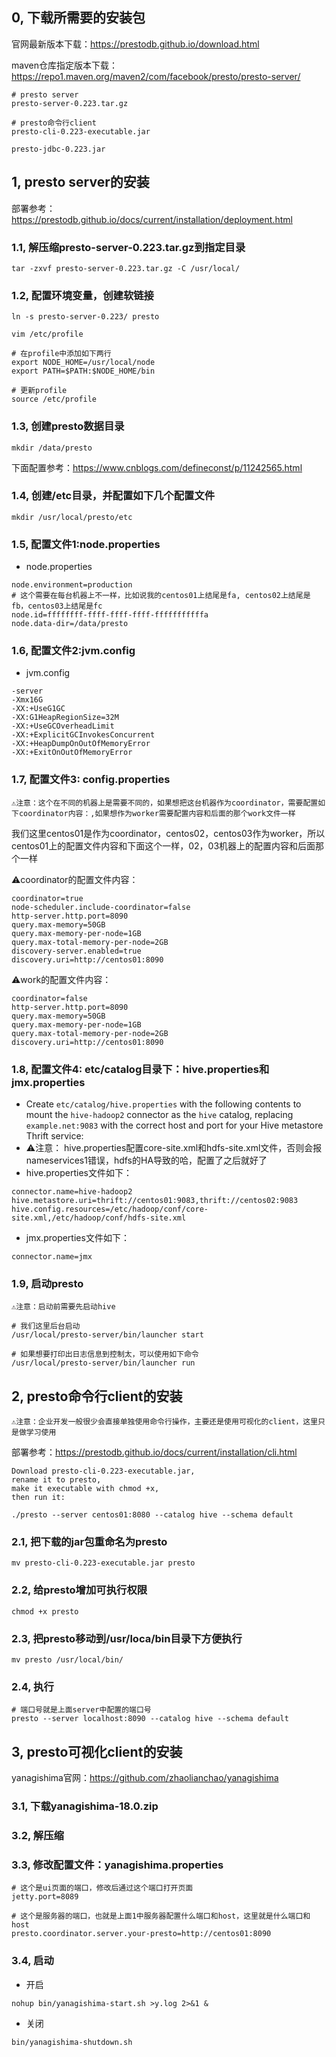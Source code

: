 ## 0, 下载所需要的安装包

官网最新版本下载：https://prestodb.github.io/download.html

maven仓库指定版本下载：https://repo1.maven.org/maven2/com/facebook/presto/presto-server/



```shell
# presto server
presto-server-0.223.tar.gz

# presto命令行client
presto-cli-0.223-executable.jar 

presto-jdbc-0.223.jar
```





## 1, presto server的安装

部署参考：https://prestodb.github.io/docs/current/installation/deployment.html

### 1.1, 解压缩presto-server-0.223.tar.gz到指定目录

```shell
tar -zxvf presto-server-0.223.tar.gz -C /usr/local/
```

### 1.2, 配置环境变量，创建软链接

```shell
ln -s presto-server-0.223/ presto

vim /etc/profile

# 在profile中添加如下两行
export NODE_HOME=/usr/local/node
export PATH=$PATH:$NODE_HOME/bin

# 更新profile
source /etc/profile
```

### 1.3, 创建presto数据目录

```shell
mkdir /data/presto
```



下面配置参考：https://www.cnblogs.com/defineconst/p/11242565.html



### 1.4, 创建/etc目录，并配置如下几个配置文件

```shell
mkdir /usr/local/presto/etc
```

### 1.5, 配置文件1:node.properties

* node.properties

```properties
node.environment=production
# 这个需要在每台机器上不一样，比如说我的centos01上结尾是fa, centos02上结尾是fb，centos03上结尾是fc
node.id=ffffffff-ffff-ffff-ffff-fffffffffffa
node.data-dir=/data/presto
```

### 1.6, 配置文件2:jvm.config

* jvm.config

```properties
-server
-Xmx16G
-XX:+UseG1GC
-XX:G1HeapRegionSize=32M
-XX:+UseGCOverheadLimit
-XX:+ExplicitGCInvokesConcurrent
-XX:+HeapDumpOnOutOfMemoryError
-XX:+ExitOnOutOfMemoryError
```

### 1.7, 配置文件3: config.properties

`⚠️注意：这个在不同的机器上是需要不同的，如果想把这台机器作为coordinator，需要配置如下coordinator内容：,如果想作为worker需要配置内容和后面的那个work文件一样` 

我们这里centos01是作为coordinator，centos02，centos03作为worker，所以centos01上的配置文件内容和下面这个一样，02，03机器上的配置内容和后面那个一样

⚠️coordinator的配置文件内容：

```properties
coordinator=true
node-scheduler.include-coordinator=false
http-server.http.port=8090
query.max-memory=50GB
query.max-memory-per-node=1GB
query.max-total-memory-per-node=2GB
discovery-server.enabled=true
discovery.uri=http://centos01:8090
```

⚠️work的配置文件内容：

```properties
coordinator=false
http-server.http.port=8090
query.max-memory=50GB
query.max-memory-per-node=1GB
query.max-total-memory-per-node=2GB
discovery.uri=http://centos01:8090
```

### 1.8, 配置文件4: etc/catalog目录下：hive.properties和jmx.properties

* Create `etc/catalog/hive.properties` with the following contents to mount the `hive-hadoop2` connector as the `hive` catalog, replacing `example.net:9083` with the correct host and port for your Hive metastore Thrift service:
* ⚠️注意： hive.properties配置core-site.xml和hdfs-site.xml文件，否则会报nameservices1错误，hdfs的HA导致的哈，配置了之后就好了
* hive.properties文件如下：

```properties
connector.name=hive-hadoop2
hive.metastore.uri=thrift://centos01:9083,thrift://centos02:9083
hive.config.resources=/etc/hadoop/conf/core-site.xml,/etc/hadoop/conf/hdfs-site.xml
```

* jmx.properties文件如下：

```properties
connector.name=jmx
```



### 1.9, 启动presto

`⚠️注意：启动前需要先启动hive`

```shell
# 我们这里后台启动
/usr/local/presto-server/bin/launcher start

# 如果想要打印出日志信息到控制太，可以使用如下命令
/usr/local/presto-server/bin/launcher run
```



## 2, presto命令行client的安装

`⚠️注意：企业开发一般很少会直接单独使用命令行操作，主要还是使用可视化的client，这里只是做学习使用`

部署参考：https://prestodb.github.io/docs/current/installation/cli.html

```shell
Download presto-cli-0.223-executable.jar, 
rename it to presto, 
make it executable with chmod +x, 
then run it:

./presto --server centos01:8080 --catalog hive --schema default
```

### 2.1, 把下载的jar包重命名为presto

```shell
mv presto-cli-0.223-executable.jar presto
```

### 2.2, 给presto增加可执行权限

```shell
chmod +x presto
```

### 2.3, 把presto移动到/usr/loca/bin目录下方便执行

```shell
mv presto /usr/local/bin/
```

### 2.4, 执行

```shell
# 端口号就是上面server中配置的端口号
presto --server localhost:8090 --catalog hive --schema default
```



## 3, presto可视化client的安装

yanagishima官网：https://github.com/zhaolianchao/yanagishima



### 3.1, 下载yanagishima-18.0.zip

### 3.2, 解压缩

### 3.3, 修改配置文件：yanagishima.properties 

```shell
# 这个是ui页面的端口，修改后通过这个端口打开页面
jetty.port=8089

# 这个是服务器的端口，也就是上面1中服务器配置什么端口和host，这里就是什么端口和host
presto.coordinator.server.your-presto=http://centos01:8090
```

### 3.4, 启动

* 开启

```shell
nohup bin/yanagishima-start.sh >y.log 2>&1 &
```

* 关闭

```shell
bin/yanagishima-shutdown.sh
```

